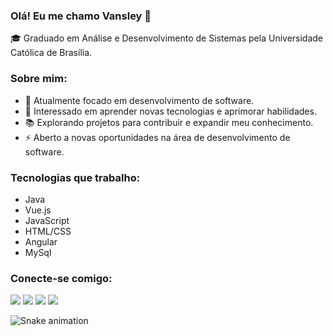 ### Olá! Eu me chamo Vansley 👋

🎓 Graduado em Análise e Desenvolvimento de Sistemas pela Universidade Católica de Brasília.

### Sobre mim:

- 🔭 Atualmente focado em desenvolvimento de software.
- 🌱 Interessado em aprender novas tecnologias e aprimorar habilidades.
- 📚 Explorando projetos para contribuir e expandir meu conhecimento.
- ⚡ Aberto a novas oportunidades na área de desenvolvimento de software.

### Tecnologias que trabalho:

- Java
- Vue.js
- JavaScript
- HTML/CSS
- Angular
- MySql

### Conecte-se comigo:

<a href="https://instagram.com/vanskayto" target="_blank"><img src="https://img.shields.io/badge/-Instagram-%23E4405F?style=for-the-badge&logo=instagram&logoColor=white" target="_blank"></a>
<a href="https://www.twitch.tv/duckkayto" target="_blank"><img src="https://img.shields.io/badge/Twitch-9146FF?style=for-the-badge&logo=twitch&logoColor=white" target="_blank"></a>
<a href="mailto:vansleytsilva@gmail.com"><img src="https://img.shields.io/badge/-Gmail-%23333?style=for-the-badge&logo=gmail&logoColor=white" target="_blank"></a>
<a href="linkedin.com/in/vansleytavares" target="_blank"><img src="https://img.shields.io/badge/-LinkedIn-%230077B5?style=for-the-badge&logo=linkedin&logoColor=white" target="_blank"></a>
 
<!-- SNAKE START -->
![Snake animation](https://github.com/Vansley/Vansley/blob/output/github-contribution-grid-snake.svg)
<!-- SNAKE END -->
  
 

